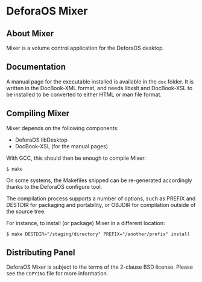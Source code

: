 DeforaOS Mixer
==============

About Mixer
-----------

Mixer is a volume control application for the DeforaOS desktop.

Documentation
-------------

A manual page for the executable installed is available in the `doc` folder. It
is written in the DocBook-XML format, and needs libxslt and DocBook-XSL to be
installed to be converted to either HTML or man file format.

Compiling Mixer
----------------

Mixer depends on the following components:

 * DeforaOS libDesktop
 * DocBook-XSL (for the manual pages)

With GCC, this should then be enough to compile Mixer:

    $ make

On some systems, the Makefiles shipped can be re-generated accordingly thanks to
the DeforaOS configure tool.

The compilation process supports a number of options, such as PREFIX and DESTDIR
for packaging and portability, or OBJDIR for compilation outside of the source
tree.

For instance, to install (or package) Mixer in a different location:

    $ make DESTDIR="/staging/directory" PREFIX="/another/prefix" install

Distributing Panel
------------------

DeforaOS Mixer is subject to the terms of the 2-clause BSD license. Please see
the `COPYING` file for more information.
